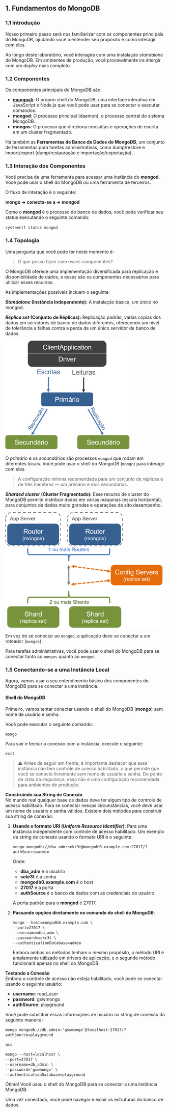 ## 1. Fundamentos do MongoDB

### 1.1 Introdução 
Nosso primeiro passo será nos familiarizar com os componentes principais do MongoDB, ajudando você a entender seu propósito e como interagir com eles.

Ao longo deste laboratório, você interagirá com uma instalação _standalone_ do MongoDB. Em ambientes de produção, você provavelmente ira intergir com um _deploy_ mais completo.

### 1.2 Componentes  
Os componentes principais do MongoDB são:

- [**mongosh**]("https://www.mongodb.com/pt-br/docs/mongodb-shell/"): O próprio shell do MongoDB, uma interface interativa em JavaScript e Node.js que você pode usar para se conectar e executar comandos.
- **mongod**: O processo principal (daemon), o processo central do sistema MongoDB.
- **mongos**: O processo que direciona consultas e operações de escrita em um cluster fragmentado.
  
Há também as **Ferramentas de Banco de Dados do MongoDB**, um conjunto de ferramentas para tarefas administrativas, como dump/restore e import/export (dump/restauração e importação/exportação).

### 1.3 Interação dos Componentes
Você precisa de uma ferramenta para acessar uma instância do **mongod**. Você pode usar o shell do MongoDB ou uma ferramenta de terceiros.

O fluxo de interação é o seguinte:

**mongo → conecta-se a → mongod**

Como o **mongod** é o processo do banco de dados, você pode verificar seu status executando o seguinte comando:

`systemctl status mongod`

### 1.4 Topologia

Uma pergunta que você pode ter neste momento é:

> O que posso fazer com esses componentes?

O MongoDB oferece uma implementação diversificada para replicação e disponibilidade de dados, e esses são os componentes necessários para utilizar esses recursos.

As implementações possíveis incluem o seguinte:

**_Standalone_ (Instância Independente):** A instalação básica, um único nó mongod.

**_Replica set_ (Conjunto de Réplicas):** Replicação padrão, várias cópias dos dados em servidores de banco de dados diferentes, oferecendo um nível de tolerância a falhas contra a perda de um único servidor de banco de dados.

![](./resources/images/replica-set-read-write-operations-primary.png)

O _primário_ e os _secundários_ são processos `mongod` que rodam em diferentes locais. Você pode usar o shell do MongoDB (`mongo`) para interagir com eles.

> A configuração mínima recomendada para um conjunto de réplicas é de três membros — um primário e dois secundários.

**_Sharded cluster_ (Cluster Fragmentado):** Esse recurso de cluster do MongoDB permite distribuir dados em várias máquinas (escala horizontal), para conjuntos de dados muito grandes e operações de alto desempenho.

![](./resources/images/sharded-cluster-production-architecture.png)

Em vez de se conectar ao `mongod`, a aplicação deve se conectar a um roteador (`mongos`).

Para tarefas administrativas, você pode usar o shell do MongoDB para se conectar tanto ao `mongos` quanto ao `mongod`.

### 1.5 Conectando-se a uma Instância Local 
Agora, vamos usar o seu entendimento básico dos componentes do MongoDB para se conectar a uma instância.

#### Shell do MongoDB

Primeiro, vamos tentar conectar usando o shell do MongoDB (**mongo**) sem nome de usuário e senha.

Você pode executar o seguinte comando:

```
mongo
```

Para sair e fechar a conexão com a instância, execute o seguinte:

```
exit
```

> :warning: Antes de seguir em frente, é importante destacar que essa instância não tem controle de acesso habilitado, o que permite que você se conecte livremente sem nome de usuário e senha. Do ponto de vista da segurança, essa não é uma configuração recomendada para ambientes de produção.

**Construindo sua String de Conexão**  
No mundo real qualquer base de dados deve ter algum tipo de controle de acesso habilitado. Para se conectar nessas circunstâncias, você deve usar um nome de usuário e senha válidos. Existem dois métodos para construir sua string de conexão:

1. **Usando o formato URI (_Uniform Resource Identifier_)**: Para uma instância independente com controle de acesso habilitado. Um exemplo de string de conexão usando o formato URI é o seguinte:

   ```
   mongo mongodb://dba_adm:sekr3t@mongodb0.example.com:27017/?authSource=admin
   ```

   Onde:

   - **dba_adm** é o usuário
   - **sekr3t** é a senha
   - **mongodb0.example.com** é o host
   - **27017** é a porta
   - **authSource** é o banco de dados com as credenciais do usuário

   A porta padrão para o **mongod** é 27017.

2. **Passando opções diretamente no comando do shell do MongoDB**:

   ```
   mongo --host=mongodb0.example.com \
   --port=27017 \
   --username=dba_adm \
   --password=sekr3t \
   --authenticationDatabase=admin
   ```

   Embora ambos os métodos tenham o mesmo propósito, o método URI é amplamente utilizado em drivers de aplicação, e o segundo método funcionará apenas no shell do MongoDB.

**Testando a Conexão**  
Embora o controle de acesso não esteja habilitado, você pode se conectar usando o seguinte usuário:

- **username**: read_user  
- **password**: gswmongo  
- **authSource**: playground  

Você pode substituir essas informações de usuário na string de conexão da seguinte maneira:

```
mongo mongodb://db_admin:'gswmongo'@localhost:27017/?authSource=playground
```

ou:

```
mongo --host=localhost \
--port=27017 \
--username=db_admin \
--password='gswmongo' \
--authenticationDatabase=playground
```

Ótimo! Você usou o shell do MongoDB para se conectar a uma instância MongoDB.

Uma vez conectado, você pode navegar e exibir as estruturas do banco de dados.